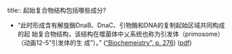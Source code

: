 title:: 起始复合物结构包括哪些成分?

- “此时形成含有解旋酶DnaB、DnaC、引物酶和DNA的复制起始区域共同构成的起 始复合物结构，该结构在噬菌体中乂系统也称为引发体（primosome）（动画12-5“引发体的生 成”）。” ([“Biochemeistry”, p. 276](zotero://select/library/items/5LP9YZZU)) ([pdf](zotero://open-pdf/library/items/2MLGCVRM?page=276&annotation=2NHI6LGJ))